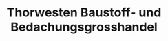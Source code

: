 ---
title: "Thorwesten Baustoff- und Bedachungsgrosshandel"
url: /balve/thorwesten-baustoff-und-bedachungsgrosshandel/
shop: Allgemein
---